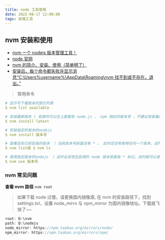 ```yaml
---
title: node 工具使用
date: 2022-08-17 12:00:00
tags: 前端工具
---
```


## nvm 安装和使用

- [nvm 一个 nodejs 版本管理工具！](http://nvm.uihtm.com/)
- [node 官网](https://nodejs.org/en/)
- [nvm 的简介、安装、使用（简单明了）](https://blog.csdn.net/QWERTYQ16/article/details/124497532)
- [安装后，每个命令都失败并显示消息“C:\Users\%username%\AppData\Roaming\nvm 找不到或不存在。退出。”](https://github.com/coreybutler/nvm-windows/issues/145)

> 常用命令

```yml
# 显示可下载版本的部分列表
$ nvm list available

# 安装最新版本 ( 安装时可以在上面看到 node.js 、 npm 相应的版本号 ，不建议安装最新版本)
$ nvm install latest

# 安装指定的版本的nodejs
$ nvm install 版本号

# 查看目前已经安装的版本 （ 当前版本号前面没有 * ， 此时还没有使用任何一个版本，这时使用 node.js 时会报错 ）
$ nvm list或 $ nvm ls

# 使用指定版本的nodejs （ 这时会发现在启用的 node 版本前面有 * 标记，这时就可以使用 node.js ）
$ nvm use 版本号

```

### nvm 常见问题

**查看 nvm 路径** `nvm root`

> 如果下载 node 过慢，请更换国内镜像源, 在 nvm 的安装路径下，找到 settings.txt，设置 node_mirro 与 npm_mirror 为国内镜像地址。下载就飞快了~~

```scala
root: D:\nvm
path: D:\nodejs
node_mirror: https://npm.taobao.org/mirrors/node/
npm_mirror: https://npm.taobao.org/mirrors/npm/
```
